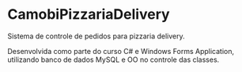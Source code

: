 # CamobiPizzariaDelivery

Sistema de controle de pedidos para pizzaria delivery.

Desenvolvida como parte do curso C# e Windows Forms Application, utilizando banco de dados MySQL e OO no controle das classes.
